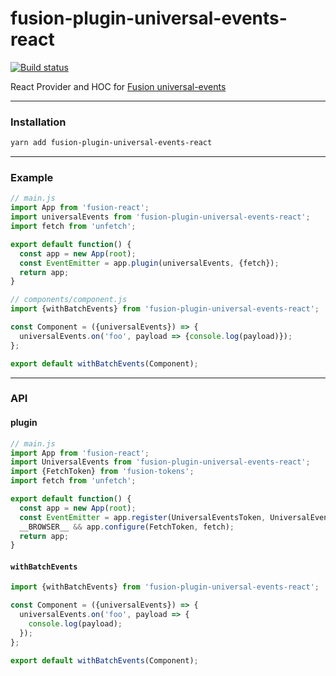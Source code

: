 # fusion-plugin-universal-events-react

[![Build status](https://badge.buildkite.com/eb8bd80c4893a29521d5f7070f73a199ab8e941ae422adb4b8.svg?branch=master)](https://buildkite.com/uberopensource/fusion-plugin-universal-events-react)

React Provider and HOC for [Fusion universal-events](https://github.com/fusionjs/fusion-plugin-universal-events)

---

### Installation

```sh
yarn add fusion-plugin-universal-events-react
```

---

### Example

```js
// main.js
import App from 'fusion-react';
import universalEvents from 'fusion-plugin-universal-events-react';
import fetch from 'unfetch';

export default function() {
  const app = new App(root);
  const EventEmitter = app.plugin(universalEvents, {fetch});
  return app;
}

// components/component.js
import {withBatchEvents} from 'fusion-plugin-universal-events-react';

const Component = ({universalEvents}) => {
  universalEvents.on('foo', payload => {console.log(payload)});
};

export default withBatchEvents(Component);
```

---

### API

#### plugin

```js
// main.js
import App from 'fusion-react';
import UniversalEvents from 'fusion-plugin-universal-events-react';
import {FetchToken} from 'fusion-tokens';
import fetch from 'unfetch';

export default function() {
  const app = new App(root);
  const EventEmitter = app.register(UniversalEventsToken, UniversalEvents);
  __BROWSER__ && app.configure(FetchToken, fetch);
  return app;
}
```

#### `withBatchEvents`

```js
import {withBatchEvents} from 'fusion-plugin-universal-events-react';

const Component = ({universalEvents}) => {
  universalEvents.on('foo', payload => {
    console.log(payload);
  });
};

export default withBatchEvents(Component);
```

